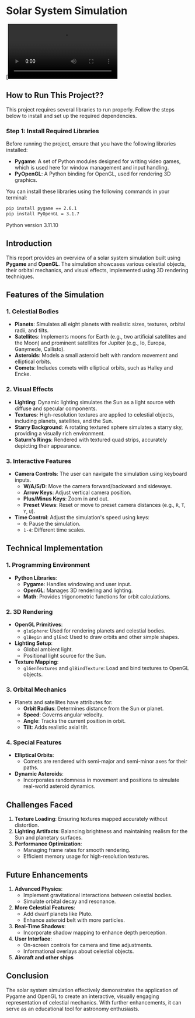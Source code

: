 # Solar System Simulation

[![](https://github.com/haJye/DSAI/blob/main/M2DSAI/ImageSynthesis/Project/Gif.mp4)

## How to Run This Project??
This project requires several libraries to run properly. Follow the steps below to install and set up the required dependencies.

### Step 1: Install Required Libraries

Before running the project, ensure that you have the following libraries installed:

- **Pygame**: A set of Python modules designed for writing video games, which is used here for window management and input handling.
- **PyOpenGL**: A Python binding for OpenGL, used for rendering 3D graphics.

You can install these libraries using the following commands in your terminal:

```bash
pip install pygame == 2.6.1
pip install PyOpenGL = 3.1.7
```

Python version 3.11.10

## Introduction
This report provides an overview of a solar system simulation built using **Pygame** and **OpenGL**. The simulation showcases various celestial objects, their orbital mechanics, and visual effects, implemented using 3D rendering techniques.

## Features of the Simulation
### 1. **Celestial Bodies**
- **Planets**: Simulates all eight planets with realistic sizes, textures, orbital radii, and tilts.
- **Satellites**: Implements moons for Earth (e.g., two artificial satellites and the Moon) and prominent satellites for Jupiter (e.g., Io, Europa, Ganymede, Callisto).
- **Asteroids**: Models a small asteroid belt with random movement and elliptical orbits.
- **Comets**: Includes comets with elliptical orbits, such as Halley and Encke.

### 2. **Visual Effects**
- **Lighting**: Dynamic lighting simulates the Sun as a light source with diffuse and specular components.
- **Textures**: High-resolution textures are applied to celestial objects, including planets, satellites, and the Sun.
- **Starry Background**: A rotating textured sphere simulates a starry sky, providing a visually rich environment.
- **Saturn's Rings**: Rendered with textured quad strips, accurately depicting their appearance.

### 3. **Interactive Features**
- **Camera Controls**: The user can navigate the simulation using keyboard inputs.
  - **W/A/S/D**: Move the camera forward/backward and sideways.
  - **Arrow Keys**: Adjust vertical camera position.
  - **Plus/Minus Keys**: Zoom in and out.
  - **Preset Views**: Reset or move to preset camera distances (e.g., `R`, `T`, `Y`, `U`).
- **Time Control**: Adjust the simulation's speed using keys:
  - `0`: Pause the simulation.
  - `1-4`: Different time scales.

## Technical Implementation
### 1. **Programming Environment**
- **Python Libraries**:
  - **Pygame**: Handles windowing and user input.
  - **OpenGL**: Manages 3D rendering and lighting.
  - **Math**: Provides trigonometric functions for orbit calculations.

### 2. **3D Rendering**
- **OpenGL Primitives**:
  - `gluSphere`: Used for rendering planets and celestial bodies.
  - `glBegin` and `glEnd`: Used to draw orbits and other simple shapes.
- **Lighting Setup**:
  - Global ambient light.
  - Positional light source for the Sun.
- **Texture Mapping**:
  - `glGenTextures` and `glBindTexture`: Load and bind textures to OpenGL objects.

### 3. **Orbital Mechanics**
- Planets and satellites have attributes for:
  - **Orbit Radius**: Determines distance from the Sun or planet.
  - **Speed**: Governs angular velocity.
  - **Angle**: Tracks the current position in orbit.
  - **Tilt**: Adds realistic axial tilt.

### 4. **Special Features**
- **Elliptical Orbits**:
  - Comets are rendered with semi-major and semi-minor axes for their paths.
- **Dynamic Asteroids**:
  - Incorporates randomness in movement and positions to simulate real-world asteroid dynamics.

## Challenges Faced
1. **Texture Loading**: Ensuring textures mapped accurately without distortion.
2. **Lighting Artifacts**: Balancing brightness and maintaining realism for the Sun and planetary surfaces.
3. **Performance Optimization**:
   - Managing frame rates for smooth rendering.
   - Efficient memory usage for high-resolution textures.

## Future Enhancements
1. **Advanced Physics**:
   - Implement gravitational interactions between celestial bodies.
   - Simulate orbital decay and resonance.
2. **More Celestial Features**:
   - Add dwarf planets like Pluto.
   - Enhance asteroid belt with more particles.
3. **Real-Time Shadows**: 
    - Incorporate shadow mapping to enhance depth perception.
4. **User Interface**:
   - On-screen controls for camera and time adjustments.
   - Informational overlays about celestial objects.
5. **Aircraft and other ships**

## Conclusion
The solar system simulation effectively demonstrates the application of Pygame and OpenGL to create an interactive, visually engaging representation of celestial mechanics. With further enhancements, it can serve as an educational tool for astronomy enthusiasts.

